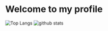 # Welcome to my profile

![Top Langs](https://github-readme-stats.vercel.app/api/top-langs/?username=Noblepal&hide=html&theme=dracula)
![github stats](https://github-readme-stats.vercel.app/api?username=Noblepal&show_icons=true&count_private=true&line_height=33&theme=dracula)





